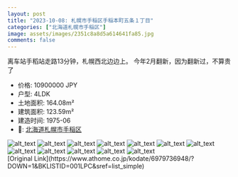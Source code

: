 ```yaml
---
layout: post
title: "2023-10-08: 札幌市手稲区手稲本町五条１丁目"
categories: ["北海道札幌市手稲区"]
image: assets/images/2351c8a8d5a614641fa85.jpg
comments: false
---
```

<p>离车站手稻站走路13分钟，札幌西北边边上。
今年2月翻新，因为翻新过，不算贵了</p>

* 价格: 10900000 JPY
* 户型: 4LDK
* 土地面积: 164.08m²
* 建筑面积: 123.59m²
* 建造时间: 1975-06
* 📍: [北海道札幌市手稲区](https://www.google.com/maps/search/?api=1&query=43.113240732097566%2C141.24016759999998)

<div class="scroll-container"><img src="/assets/images/d503aff34ae830aff6055.jpg" alt="alt_text"/>
<img src="/assets/images/ea42df0dff09c7b31de0f.jpg" alt="alt_text"/>
<img src="/assets/images/c47175dd1966b8e728522.jpg" alt="alt_text"/>
<img src="/assets/images/df40894174e71ec5e8e0c.jpg" alt="alt_text"/>
<img src="/assets/images/1481ca2afa8aa92858554.jpg" alt="alt_text"/>
<img src="/assets/images/0fb66dbd8474c3610d7b2.jpg" alt="alt_text"/>
<img src="/assets/images/a6c25e9f639b0f958f4c4.jpg" alt="alt_text"/>
<img src="/assets/images/66ff212b001d7e25a76be.jpg" alt="alt_text"/>
<img src="/assets/images/379107499c1aac8cffbf8.jpg" alt="alt_text"/>
<img src="/assets/images/d15ace6d72e451fadfeaf.jpg" alt="alt_text"/>
<img src="/assets/images/71038bc7c4cd15a1bced4.jpg" alt="alt_text"/>
<img src="/assets/images/4f7524b4d61799acd4621.jpg" alt="alt_text"/></div>
[Original Link](https://www.athome.co.jp/kodate/6979736948/?DOWN=1&BKLISTID=001LPC&sref=list_simple)